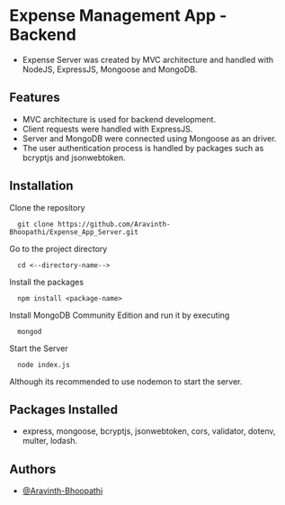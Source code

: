 # Expense Management App - Backend

- Expense Server was created by MVC architecture and handled with NodeJS, ExpressJS, Mongoose and MongoDB.

## Features 

- MVC architecture is used for backend development.
- Client requests were handled with ExpressJS.
- Server and MongoDB were connected using Mongoose as an driver.
- The user authentication process is handled by packages such as bcryptjs and jsonwebtoken.

## Installation

Clone the repository

```
  git clone https://github.com/Aravinth-Bhoopathi/Expense_App_Server.git
```

Go to the project directory

```
  cd <--directory-name-->
```

Install the packages
```
  npm install <package-name>
```

Install MongoDB Community Edition and run it by executing
```
  mongod
```

Start the Server
```
  node index.js
```  

Although its recommended to use nodemon to start the server.

## Packages Installed

- express, mongoose, bcryptjs, jsonwebtoken, cors, validator, dotenv, multer, lodash.

## Authors

- [@Aravinth-Bhoopathi](https://github.com/Aravinth-Bhoopathi)
 




